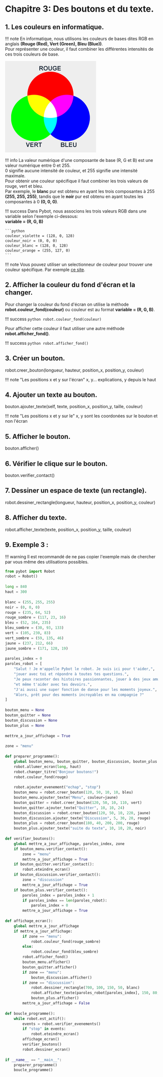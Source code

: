 # Chapitre 3: Des boutons et du texte.

## 1. Les couleurs en informatique.

!!! note
    En informatique, nous utilisons les couleurs de bases dites RGB en anglais **(Rouge (Red), Vert (Green), Bleu (Blue))**.  
    Pour représenter une couleur, il faut combiner les différentes intensités de ces trois couleurs de base. 

![Couleurs RGB](couleurs.jpg)

!!! info
    La valeur numérique d'une composante de base (R, G et B) est une valeur numérique entre 0 et 255.  
    0 signifie aucune intensité de couleur, et 255 signifie une intensité maximale.  
    Pour obtenir une couleur spécifique il faut combiner les trois valeurs de rouge, vert et bleu.  
    Par exemple, le **blanc** pur est obtenu en ayant les trois composantes à 255 **(255, 255, 255)**, tandis que le **noir** pur est obtenu en ayant toutes les composantes à 0 **(0, 0, 0)**.


!!! success
    Dans Pybot, nous associons les trois valeurs RGB dans une variable selon l'exemple ci-dessous:  
    **variable = (R, G, B)**

    ```python
    couleur_violette = (128, 0, 128)
    couleur_noir = (0, 0, 0)
    couleur_blanc = (128, 0, 128)
    couleur_orange = (255, 127, 0)
    ```

!!! note
    Vous pouvez utiliser un selectionneur de couleur pour trouver une couleur spécifique. Par exemple [ce site](https://colorpicker.me/).

## 2. Afficher la couleur du fond d'écran et la changer.

Pour changer la couleur du fond d'écran on utilise la méthode **robot.couleur_fond(couleur)** ou couleur est au format **variable = (R, G, B)**.

!!! success
    ```python
    robot.couleur_fond(couleur)
    ```

Pour afficher cette couleur il faut utiliser une autre méthode **robot.afficher_fond()**.

!!! success
    ```python
    robot.afficher_fond() 
    ```
    
## 3. Créer un bouton.

robot.creer_bouton(longueur, hauteur, position_x, position_y, couleur)

!!! note "Les positions x et y sur l'écran"
    x, y... explications, y depuis le haut


## 4. Ajouter un texte au bouton.

bouton.ajouter_texte(self, texte, position_x, position_y, taille, couleur)

!!! note "Les positions x et y sur le"
    x, y sont les coordonées sur le bouton et non l'écran
        
## 5. Afficher le bouton.

bouton.afficher()

## 6. Vérifier le clique sur le bouton.

bouton.verifier_contact()

## 7. Dessiner un espace de texte (un rectangle).

robot.dessiner_rectangle(longueur, hauteur, position_x, position_y, couleur)

## 8. Afficher du texte.

robot.afficher_texte(texte, position_x, position_y, taille, couleur)

## 9. Exemple 3 :

!!! warning
    Il est recommandé de ne pas copier l'exemple mais de chercher par vous même des utilisations possibles.

```python
from pybot import Robot
robot = Robot()

long = 840
haut = 300

blanc = (255, 255, 255)
noir = (0, 0, 0)
rouge = (235, 64, 52)
rouge_sombre = (117, 23, 16)
bleu = (52, 164, 235)
bleu_sombre = (30, 93, 133)
vert = (105, 230, 83)
vert_sombre = (59, 135, 46)
jaune = (237, 212, 66)
jaune_sombre = (171, 128, 19)

paroles_index = 0
paroles_robot = [
    "Salut ! Je m'appelle Pybot le robot. Je suis ici pour t'aider,", 
    "jouer avec toi et répondre à toutes tes questions.",
    "Je peux raconter des histoires passionnantes, jouer à des jeux amusants,",
    "et même t'aider avec tes devoirs.",
    "J'ai aussi une super fonction de danse pour les moments joyeux.",
    "Alors, prêt pour des moments incroyables en ma compagnie ?"
]

bouton_menu = None
bouton_quitter = None
bouton_discussion = None
bouton_plus = None

mettre_a_jour_affichage = True

zone = "menu"

def preparer_programme():
    global bouton_menu, bouton_quitter, bouton_discussion, bouton_plus
    robot.allumer_ecran(long, haut)
    robot.changer_titre("Bonjour boutons!")
    robot.couleur_fond(rouge)

    robot.ajouter_evenement("echap", "stop")
    bouton_menu = robot.creer_bouton(120, 50, 10, 10, bleu)
    bouton_menu.ajouter_texte("Menu", couleur=jaune)
    bouton_quitter = robot.creer_bouton(120, 50, 10, 110, vert)
    bouton_quitter.ajouter_texte("Quitter", 10, 10, 24)
    bouton_discussion = robot.creer_bouton(120, 50, 10, 220, jaune)
    bouton_discussion.ajouter_texte("Discussion", 5, 30, 20, rouge)
    bouton_plus = robot.creer_bouton(180, 40, 200, 200, rouge)
    bouton_plus.ajouter_texte("suite du texte", 10, 10, 20, noir)

def verifier_boutons():
    global mettre_a_jour_affichage, paroles_index, zone
    if bouton_menu.verifier_contact():
        zone = "menu"
        mettre_a_jour_affichage = True
    if bouton_quitter.verifier_contact():
        robot.eteindre_ecran()
    if bouton_discussion.verifier_contact():
        zone = "discussion"
        mettre_a_jour_affichage = True
    if bouton_plus.verifier_contact():
        paroles_index = paroles_index + 1
        if paroles_index == len(paroles_robot):
            paroles_index = 0
        mettre_a_jour_affichage = True

def affichage_ecran():
    global mettre_a_jour_affichage
    if mettre_a_jour_affichage:
        if zone == "menu":
            robot.couleur_fond(rouge_sombre)
        else:
            robot.couleur_fond(bleu_sombre)
        robot.afficher_fond()
        bouton_menu.afficher()
        bouton_quitter.afficher()
        if zone == "menu":
            bouton_discussion.afficher()
        if zone == "discussion":
            robot.dessiner_rectangle(700, 100, 150, 50, blanc)
            robot.afficher_texte(paroles_robot[paroles_index], 150, 80, 20)
            bouton_plus.afficher()
        mettre_a_jour_affichage = False

def boucle_programme():
    while robot.est_actif():
        events = robot.verifier_evenements()
        if "stop" in events:
            robot.eteindre_ecran()
        affichage_ecran()
        verifier_boutons()
        robot.dessiner_ecran()

if __name__ == "__main__":
    preparer_programme()
    boucle_programme()
```